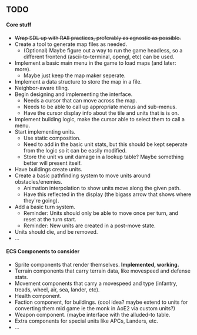 ## TODO
#### Core stuff

+ ~~Wrap SDL up with RAII practices, preferably as agnostic as possible.~~
+ Create a tool to generate map files as needed.
    * \(Optional) Maybe figure out a way to run the game headless, so a different frontend (ascii-to-terminal, opengl, etc) can be used.
+ Implement a basic main menu in the game to load maps (and later: more).
    * Maybe just keep the map maker seperate.
+ Implement a data structure to store the map in a file.
+ Neighbor-aware tiling.
+ Begin designing and implementing the interface.
    * Needs a cursor that can move across the map.
    * Needs to be able to call up appropriate menus and sub-menus.
    * Have the cursor display info about the tile and units that is is on.
+ Implement building logic, make the cursor able to select them to call a menu.
+ Start implementing units.
    * Use static composition.
    * Need to add in the basic unit stats, but this should be kept seperate from the logic so it can be easily modified.
    * Store the unit vs unit damage in a lookup table? Maybe something better will present itself.
+ Have buildings create units.
+ Create a basic pathfinding system to move units around obstacles/enemies.
    * Animation interpolation to show units move along the given path.
    * Have this reflected in the display (the bigass arrow that shows where they're going).
+ Add a basic turn system.
    * Reminder: Units should only be able to move once per turn, and reset at the turn start.
    * Reminder: New units are created in a post-move state.
+ Units should die, and be removed.
+ ...

#### ECS Components to consider

+ Sprite components that render themselves. __Implemented, working.__
+ Terrain components that carry terrain data, like movespeed and defense stats.
+ Movement components that carry a movespeed and type (infantry, treads, wheel, air, sea, lander, etc).
+ Health component.
+ Faction component, for buildings. (cool idea? maybe extend to units for converting them mid game ie the monk in AoE2 via custom units?)
+ Weapon component. (maybe interface with the alluded-to table.
+ Extra components for special units like APCs, Landers, etc.
+ ...
